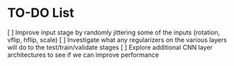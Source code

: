 # TO-DO List
[ ] Improve input stage by randomly jittering some of the inputs (rotation, vflip, hflip, scale)
[ ] Investigate what any regularizers on the various layers will do to the test/train/validate stages
[ ] Explore additional CNN layer architectures to see if we can improve performance